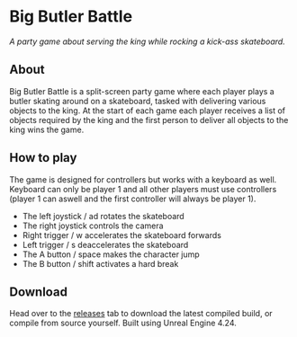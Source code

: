 # Big Butler Battle
*A party game about serving the king while rocking a kick-ass skateboard.*

## About
Big Butler Battle is a split-screen party game where each player plays a butler skating around on a skateboard,
tasked with delivering various objects to the king. At the start of each game each player receives a list of objects
required by the king and the first person to deliver all objects to the king wins the game.

## How to play
The game is designed for controllers but works with a keyboard as well. Keyboard can only be player 1 and all other players must use controllers (player 1 can aswell and the first controller will always be player 1).
 - The left joystick / ad rotates the skateboard
 - The right joystick controls the camera
 - Right trigger / w accelerates the skateboard forwards
 - Left trigger / s deaccelerates the skateboard
 - The A button / space makes the character jump
 - The B button / shift activates a hard break
 
## Download
Head over to the [releases](https://github.com/Skau/BigButlerBattle/releases) tab to download the latest compiled build,
or compile from source yourself. Built using Unreal Engine 4.24.
